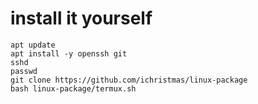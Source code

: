 # install it yourself 
`apt update`<br>
`apt install -y openssh git`<br>
`sshd`<br>
`passwd`<br>
`git clone https://github.com/ichristmas/linux-package`<br>
`bash linux-package/termux.sh`<br>
